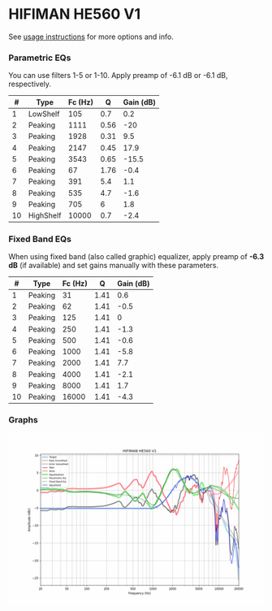 # HIFIMAN HE560 V1
See [usage instructions](https://github.com/jaakkopasanen/AutoEq#usage) for more options and info.

### Parametric EQs
You can use filters 1-5 or 1-10. Apply preamp of -6.1 dB or -6.1 dB, respectively.

|   # | Type      |   Fc (Hz) |    Q |   Gain (dB) |
|-----|-----------|-----------|------|-------------|
|   1 | LowShelf  |       105 | 0.7  |         0.2 |
|   2 | Peaking   |      1111 | 0.56 |       -20   |
|   3 | Peaking   |      1928 | 0.31 |         9.5 |
|   4 | Peaking   |      2147 | 0.45 |        17.9 |
|   5 | Peaking   |      3543 | 0.65 |       -15.5 |
|   6 | Peaking   |        67 | 1.76 |        -0.4 |
|   7 | Peaking   |       391 | 5.4  |         1.1 |
|   8 | Peaking   |       535 | 4.7  |        -1.6 |
|   9 | Peaking   |       705 | 6    |         1.8 |
|  10 | HighShelf |     10000 | 0.7  |        -2.4 |

### Fixed Band EQs
When using fixed band (also called graphic) equalizer, apply preamp of **-6.3 dB** (if available) and set gains manually with these parameters.

|   # | Type    |   Fc (Hz) |    Q |   Gain (dB) |
|-----|---------|-----------|------|-------------|
|   1 | Peaking |        31 | 1.41 |         0.6 |
|   2 | Peaking |        62 | 1.41 |        -0.5 |
|   3 | Peaking |       125 | 1.41 |         0   |
|   4 | Peaking |       250 | 1.41 |        -1.3 |
|   5 | Peaking |       500 | 1.41 |        -0.6 |
|   6 | Peaking |      1000 | 1.41 |        -5.8 |
|   7 | Peaking |      2000 | 1.41 |         7.7 |
|   8 | Peaking |      4000 | 1.41 |        -2.1 |
|   9 | Peaking |      8000 | 1.41 |         1.7 |
|  10 | Peaking |     16000 | 1.41 |        -4.3 |

### Graphs
![](./HIFIMAN%20HE560%20V1.png)
